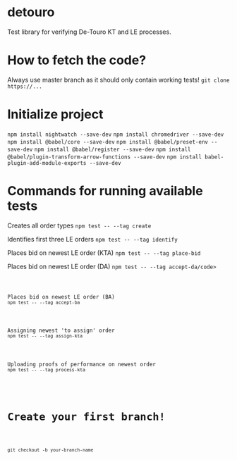 # detouro
Test library for verifying De-Touro KT and LE processes.

<h1>
How to fetch the code?
</h1>
<p>
Always use master branch as it should only contain working tests!
<code>git clone https://...</code>
</p>
<h1>
Initialize project
</h1>
<p>
<code>npm install nightwatch --save-dev</code>
<code>npm install chromedriver --save-dev</code>
<code>npm install @babel/core --save-dev</code>
<code>npm install @babel/preset-env --save-dev</code>
<code>npm install @babel/register --save-dev</code>
<code>npm install @babel/plugin-transform-arrow-functions --save-dev</code>
<code>npm install babel-plugin-add-module-exports --save-dev</code>
</p>
<h1>
Commands for running available tests
</h1>
<p>
Creates all order types
<code>npm test -- --tag create</code>
</p>
<p>
Identifies first three LE orders
<code>npm test -- --tag identify</code>
</p>
<p>
Places bid on newest LE order (KTA)
<code>npm test -- --tag place-bid</code>
</p>
<p>
Places bid on newest LE order (DA)
<code>npm test -- --tag accept-da/code>
</p>
<p>
Places bid on newest LE order (BA)
<code>npm test -- --tag accept-ba</code>
</p>
<p>
Assigning newest 'to assign' order
<code>npm test -- --tag assign-kta</code>
</p>
<p>
Uploading proofs of performance on newest order
<code>npm test -- --tag process-kta</code>
</p>
<h1>
Create your first branch!
</h1>
<p>
<code>git checkout -b your-branch-name</code>
</p>
